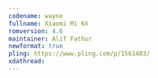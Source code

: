 ```yaml
---
codename: wayne
fullname: Xiaomi Mi 6X
romversion: 4.6
maintainer: Alif Fathur
newformat: true
pling: https://www.pling.com/p/1561483/
xdathread:
---
```

